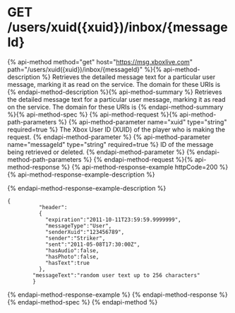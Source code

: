 # GET /users/xuid({xuid})/inbox/{messageId}

{% api-method method="get" host="https://msg.xboxlive.com" path="/users/xuid({xuid})/inbox/{messageId}" %}{% api-method-description %}
Retrieves the detailed message text for a particular user message, marking it as read on the service. The domain for these URIs is 
{% endapi-method-description %}{% api-method-summary %}
Retrieves the detailed message text for a particular user message, marking it as read on the service. The domain for these URIs is 
{% endapi-method-summary %}{% api-method-spec %}
{% api-method-request %}{% api-method-path-parameters %}
{% api-method-parameter name="xuid" type="string" required=true %}
The Xbox User ID (XUID) of the player who is making the request.
{% endapi-method-parameter %}
{% api-method-parameter name="messageId" type="string" required=true %}
ID of the message being retrieved or deleted.
{% endapi-method-parameter %}
{% endapi-method-path-parameters %}
{% endapi-method-request %}{% api-method-response %}
{% api-method-response-example httpCode=200 %}
{% api-method-response-example-description %}

{% endapi-method-response-example-description %}

```text
{
          "header":
          {
            "expiration":"2011-10-11T23:59:59.9999999",
            "messageType":"User",
            "senderXuid":"123456789",
            "sender":"Striker",
            "sent":"2011-05-08T17:30:00Z",
            "hasAudio":false,
            "hasPhoto":false,
            "hasText":true
          },
        "messageText":"random user text up to 256 characters"
        }

```
{% endapi-method-response-example %}
{% endapi-method-response %}{% endapi-method-spec %}
{% endapi-method %}